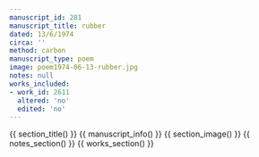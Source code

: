 ```yaml
---
manuscript_id: 281
manuscript_title: rubber
dated: 13/6/1974
circa: ''
method: carbon
manuscript_type: poem
image: poem1974-06-13-rubber.jpg
notes: null
works_included:
- work_id: 2611
  altered: 'no'
  edited: 'no'
---
```


{{ section_title() }}
{{ manuscript_info() }}
{{ section_image() }}
{{ notes_section() }}
{{ works_section() }}
